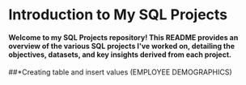 # Introduction to My SQL Projects

#### Welcome to my SQL Projects repository! This README provides an overview of the various SQL projects I've worked on, detailing the objectives, datasets, and key insights derived from each project.

##*Creating table and insert values (EMPLOYEE DEMOGRAPHICS)
